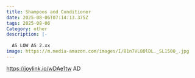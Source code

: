 ```yaml
---
title: Shampoos and Conditioner
date: 2025-08-06T07:14:13.375Z
tags: 2025-08-06
Category: other
description: |-
  
  AS LOW AS 2.xx
image: https://m.media-amazon.com/images/I/81n7VL8OlDL._SL1500_.jpg
---
```

https://joylink.io/wDAe1tw
AD